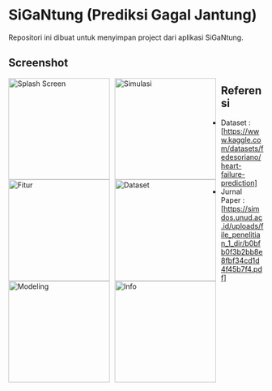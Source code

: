 # SiGaNtung (Prediksi Gagal Jantung)

Repositori ini dibuat untuk menyimpan project dari aplikasi SiGaNtung.

## Screenshot

<img src="https://raw.githubusercontent.com/xsatrio/sigantung/main/shared_files/preview/Screenshot_2024-06-24-14-47-06-097_com.satriomp.sigantung-edit.png"
     alt="Splash Screen"
     style="float: left; margin-right: 10px;"
     width="200" />
<img src="https://raw.githubusercontent.com/xsatrio/sigantung/main/shared_files/preview/Screenshot_2024-06-19-01-40-48-903_com.satriomp.sigantung-edit.png"
     alt="Simulasi"
     style="float: left; margin-right: 10px;"
     width="200" />
<img src="https://raw.githubusercontent.com/xsatrio/sigantung/main/shared_files/preview/Screenshot_2024-06-19-01-40-53-430_com.satriomp.sigantung-edit.png"
     alt="Fitur"
     style="float: left; margin-right: 10px;"
     width="200" />
<img src="https://raw.githubusercontent.com/xsatrio/sigantung/main/shared_files/preview/Screenshot_2024-06-19-01-40-59-975_com.satriomp.sigantung-edit.png"
     alt="Dataset"
     style="float: left; margin-right: 10px;"
     width="200" />
<img src="https://raw.githubusercontent.com/xsatrio/sigantung/main/shared_files/preview/Screenshot_2024-06-19-01-41-05-354_com.satriomp.sigantung-edit.png"
     alt="Modeling"
     style="float: left; margin-right: 10px;"
     width="200" />
<img src="https://raw.githubusercontent.com/xsatrio/sigantung/main/shared_files/preview/Screenshot_2024-06-19-01-41-09-925_com.satriomp.sigantung-edit.png"
     alt="Info"
     style="float: left; margin-right: 10px;"
     width="200" />

## Referensi
- Dataset : [https://www.kaggle.com/datasets/fedesoriano/heart-failure-prediction]
- Jurnal Paper : [https://simdos.unud.ac.id/uploads/file_penelitian_1_dir/b0bfb0f3b2bb8e8fbf34cd1d4f45b7f4.pdf]
     
